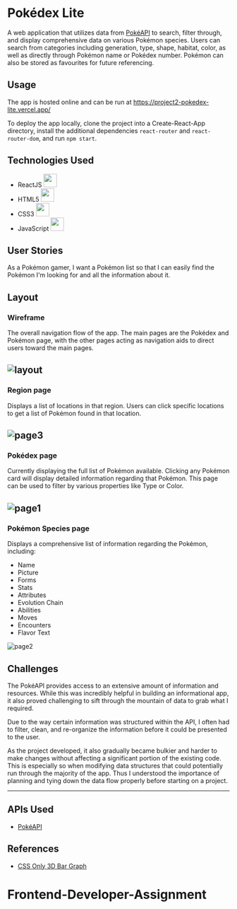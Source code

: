 
# Pokédex Lite

A web application that utilizes data from [PokéAPI](https://pokeapi.co/) to search, filter through, and display comprehensive data on various Pokémon species. Users can search from categories including generation, type, shape, habitat, color, as well as directly through Pokémon name or Pokédex number. Pokémon can also be stored as favourites for future referencing.

## Usage

The app is hosted online and can be run at https://project2-pokedex-lite.vercel.app/

To deploy the app locally, clone the project into a Create-React-App directory, install the additional dependencies `react-router` and `react-router-dom`, and run `npm start`.

## Technologies Used

- ReactJS <picture><source media="(prefers-color-scheme: dark)" srcset="https://cdn.jsdelivr.net/gh/llkyz/llkyz/icons/react/react-original.svg"><img height="30" width="30" src="https://cdn.jsdelivr.net/gh/llkyz/llkyz/icons/react/react-original.svg"></picture> 
- HTML5 <picture><source media="(prefers-color-scheme: dark)" srcset="https://cdn.jsdelivr.net/gh/llkyz/llkyz/icons/html5/html5-white-original-wordmark.svg"><img height="30" width="30" src="https://cdn.jsdelivr.net/gh/llkyz/llkyz/icons/html5/html5-original-wordmark.svg"></picture>
- CSS3 <picture><source media="(prefers-color-scheme: dark)" srcset="https://cdn.jsdelivr.net/gh/llkyz/llkyz/icons/css3/css3-white-original-wordmark.svg"><img height="30" width="30" src="https://cdn.jsdelivr.net/gh/llkyz/llkyz/icons/css3/css3-original-wordmark.svg"></picture>
- JavaScript <picture><source media="(prefers-color-scheme: dark)" srcset="https://cdn.jsdelivr.net/gh/llkyz/llkyz/icons/javascript/javascript-original.svg"><img height="30" width="30" src="https://cdn.jsdelivr.net/gh/llkyz/llkyz/icons/javascript/javascript-original.svg"></picture>

## User Stories

As a Pokémon gamer, I want a Pokémon list so that I can easily find the Pokémon I'm looking for and all the information about it.

## Layout

### Wireframe

The overall navigation flow of the app. The main pages are the Pokédex and Pokémon page, with the other pages acting as navigation aids to direct users toward the main pages.

![layout](https://user-images.githubusercontent.com/115427253/204695718-2d1a6b7c-7078-4f90-943d-a3bb2b7bca92.png)
---

### Region page

Displays a list of locations in that region. Users can click specific locations to get a list of Pokémon found in that location.

![page3](https://user-images.githubusercontent.com/115427253/204696919-d87f04e2-73f6-45c5-a1f1-e48801ab5991.jpg)
---

### Pokédex page

Currently displaying the full list of Pokémon available. Clicking any Pokémon card will display detailed information regarding that Pokémon. This page can be used to filter by various properties like Type or Color.

![page1](https://user-images.githubusercontent.com/115427253/204696899-728e044a-b0c5-43f3-a9df-2dfd0edc7d06.jpg)
---

### Pokémon Species page

Displays a comprehensive list of information regarding the Pokémon, including:
- Name
- Picture
- Forms
- Stats
- Attributes
- Evolution Chain
- Abilities
- Moves
- Encounters
- Flavor Text

![page2](https://user-images.githubusercontent.com/115427253/204696909-f80f01b4-7f46-415d-9c40-d3f88e4cdd25.jpg)

## Challenges

The PokéAPI provides access to an extensive amount of information and resources. While this was incredibly helpful in building an informational app, it also proved challenging to sift through the mountain of data to grab what I required.

Due to the way certain information was structured within the API, I often had to filter, clean, and re-organize the information before it could be presented to the user.

As the project developed, it also gradually became bulkier and harder to make changes without affecting a significant portion of the existing code. This is especially so when modifying data structures that could potentially run through the majority of the app. Thus I understood the importance of planning and tying down the data flow properly before starting on a project.

<hr>

## APIs Used

- [PokéAPI](https://pokeapi.co/)

## References

- [CSS Only 3D Bar Graph](https://codepen.io/TimRuby/pen/DGYoYz)

# Frontend-Developer-Assignment

